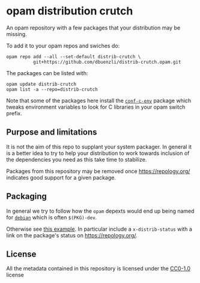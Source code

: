 opam distribution crutch 
========================

An opam repository with a few packages that your distribution may be
missing.

To add it to your opam repos and swiches do:

```
opam repo add --all --set-default distrib-crutch \
          git+https://github.com/dbuenzli/distrib-crutch.opam.git
```

The packages can be listed with:
   
```
opam update distrib-crutch
opam list -a --repo=distrib-crutch
```

Note that some of the packages here install the [`conf-c-env`] package
which tweaks environment variables to look for C libraries in your
opam switch prefix.

[`conf-c-env`]: packages/conf-c-env/conf-c-env.1/opam

## Purpose and limitations

It is not the aim of this repo to supplant your system packager.  In
general it is a better idea to try to help your distribution to work
towards inclusion of the dependencies you need as this take time to
stabilize.

Packages from this repository may be removed once
<https://repology.org/> indicates good support for a given package.

## Packaging

In general we try to follow how the `opam` depexts would end up 
being named for [`debian`](https://wiki.debian.org/Packaging)
which is often `$(PKG)-dev`. 

Otherwise see [this example]. In particular include a 
`x-distrib-status` with a link on the package's status on 
<https://repology.org/>.

[this example]: packages/libblake3-dev/libblake3-dev.1.5.1/opam

## License

All the metadata contained in this repository is licensed under the
[CC0-1.0](LICENSE.md) license
